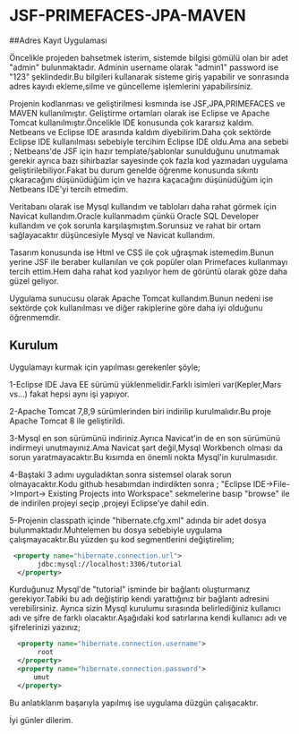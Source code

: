 # JSF-PRIMEFACES-JPA-MAVEN
 ##Adres Kayıt Uygulaması

 Öncelikle projeden bahsetmek isterim, sistemde bilgisi gömülü olan bir adet "admin" bulunmaktadır.
 Adminin username olarak "admin1" password ise "123" şeklindedir.Bu bilgileri kullanarak sisteme giriş yapabilir
 ve sonrasında  adres kayıdı ekleme,silme ve güncelleme işlemlerini yapabilirsiniz.
 
 Projenin  kodlanması ve geliştirilmesi kısmında ise JSF,JPA,PRIMEFACES ve MAVEN kullanılmıştır.
 Geliştirme ortamları olarak ise Eclipse ve Apache Tomcat kullanılmıştır.Öncelikle IDE konusunda çok kararsız kaldım. Netbeans  ve Eclipse IDE arasında kaldım diyebilirim.Daha çok sektörde Eclipse IDE  kullanılması sebebiyle tercihim Eclipse IDE oldu.Ama ana sebebi ; Netbeans'de JSF için hazır template/şablonlar sunulduğunu unutmamak  gerekir ayrıca bazı sihirbazlar sayesinde çok fazla kod yazmadan uygulama geliştirilebiliyor.Fakat bu durum genelde öğrenme konusunda sıkıntı çıkaracağını düşünüdüğüm için ve hazıra kaçacağını düşünüdüğüm için Netbeans IDE'yi  tercih etmedim.
 
 Veritabanı olarak ise Mysql kullandım ve tabloları daha rahat görmek için Navicat kullandım.Oracle kullanmadım çünkü Oracle SQL Developer kullandım ve çok sorunla karşılaşmıştım.Sorunsuz ve rahat bir ortam sağlayacaktır düşüncesiyle Mysql ve Navicat kullandım.
 
 Tasarım konusunda ise Html ve CSS  ile çok uğraşmak istemedim.Bunun yerine JSF ile beraber kullanılan ve çok popüler olan Primefaces kullanmayı tercih ettim.Hem daha rahat kod yazılıyor hem de görüntü olarak göze daha güzel geliyor.
 
Uygulama sunucusu olarak Apache Tomcat kullandım.Bunun nedeni ise sektörde çok kullanılması ve diğer rakiplerine göre daha iyi olduğunu öğrenmemdir.

## Kurulum
Uygulamayı kurmak için yapılması gerekenler şöyle;

1-Eclipse IDE Java EE sürümü yüklenmelidir.Farklı isimleri var(Kepler,Mars vs...) fakat hepsi aynı işi yapıyor.

2-Apache Tomcat 7,8,9 sürümlerinden biri indirilip kurulmalıdır.Bu proje Apache Tomcat 8 ile geliştirildi.

3-Mysql en son sürümünü indiriniz.Ayrıca Navicat'in de en son sürümünü indirmeyi unutmayınız.Ama Navicat şart değil,Mysql Workbench olması da sorun yaratmayacaktır.Bu kısımda en önemli nokta Mysql'in kurulmasıdır.

4-Baştaki 3 adımı uyguladıktan sonra sistemsel olarak sorun olmayacaktır.Kodu github hesabımdan indirdikten sonra ;
"Eclipse IDE->File->Import-> Existing Projects into Workspace" sekmelerine basıp "browse" ile de indirilen projeyi seçip ,projeyi     Eclipse'ye dahil edin.
 
 5-Projenin classpath içinde  "hibernate.cfg.xml" adında  bir adet  dosya bulunmaktadır.Muhtelemen bu dosya sebebiyle uygulama çalışmayacaktır.Bu yüzden şu kod segmentlerini  değiştirelim;
 
 ```xml
  <property name="hibernate.connection.url">
        jdbc:mysql://localhost:3306/tutorial
   </property>
```
Kurduğunuz Mysql'de "tutorial" isminde bir bağlantı oluşturmanız gerekiyor.Tabiki bu adı değiştirip kendi yarattığınız bir bağlantı adresini verebilirsiniz. Ayrıca sizin Mysql kurulumu sırasında belirlediğiniz kullanıcı adı ve şifre de farklı olacaktır.Aşağıdaki kod satırlarına kendi kullanıcı adı ve şifrelerinizi yazınız;

 ```xml
   <property name="hibernate.connection.username">
        root
   </property>
   <property name="hibernate.connection.password">
       umut
   </property>
```
Bu anlatıklarım başarıyla yapılmış ise uygulama düzgün çalışacaktır.

İyi günler dilerim.

 


 
